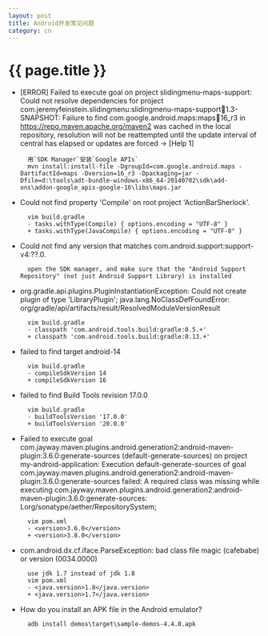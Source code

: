 ```yaml
---
layout: post
title: Android开发常见问题
category: cn
---
```


{{ page.title }}
================

* [ERROR] Failed to execute goal on project slidingmenu-maps-support: Could not resolve dependencies for project com.jeremyfeinstein.slidingmenu:slidingmenu-maps-support:jar:1.3-SNAPSHOT: Failure to find com.google.android.maps:maps:jar:16_r3 in https://repo.maven.apache.org/maven2 was cached in the local repository, resolution will not be reattempted until the update interval of central has elapsed or updates are forced -> [Help 1]

        用`SDK Manager`安装`Google APIs`
        mvn install:install-file -DgroupId=com.google.android.maps -DartifactId=maps -Dversion=16_r3 -Dpackaging=jar -Dfile=d:\tools\adt-bundle-windows-x86_64-20140702\sdk\add-ons\addon-google_apis-google-16\libs\maps.jar

* Could not find property 'Compile' on root project 'ActionBarSherlock'.

        vim build.gradle
        - tasks.withType(Compile) { options.encoding = "UTF-8" }
        + tasks.withType(JavaCompile) { options.encoding = "UTF-8" }

* Could not find any version that matches com.android.support:support-v4:??.0.

        open the SDK manager, and make sure that the "Android Support Repository" (not just Android Support Library) is installed

* org.gradle.api.plugins.PluginInstantiationException: Could not create plugin of type 'LibraryPlugin'; java.lang.NoClassDefFoundError: org/gradle/api/artifacts/result/ResolvedModuleVersionResult

        vim build.gradle
        - classpath 'com.android.tools.build:gradle:0.5.+'
        + classpath 'com.android.tools.build:gradle:0.13.+'

* failed to find target android-14

        vim build.gradle
        - compileSdkVersion 14
        + compileSdkVersion 16

* failed to find Build Tools revision 17.0.0

        vim build.gradle
        - buildToolsVersion '17.0.0'
        + buildToolsVersion '20.0.0'

* Failed to execute goal com.jayway.maven.plugins.android.generation2:android-maven-plugin:3.6.0:generate-sources (default-generate-sources) on project my-android-application: Execution default-generate-sources of goal com.jayway.maven.plugins.android.generation2:android-maven-plugin:3.6.0:generate-sources failed: A required class was missing while executing com.jayway.maven.plugins.android.generation2:android-maven-plugin:3.6.0:generate-sources: Lorg/sonatype/aether/RepositorySystem;

        vim pom.xml
        - <version>3.6.0</version>
        + <version>3.8.0</version>

* com.android.dx.cf.iface.ParseException: bad class file magic (cafebabe) or version (0034.0000)

        use jdk 1.7 instead of jdk 1.8
        vim pom.xml
        - <java.version>1.8</java.version>
        + <java.version>1.7</java.version>

* How do you install an APK file in the Android emulator?

        adb install demos\target\sample-demos-4.4.0.apk
